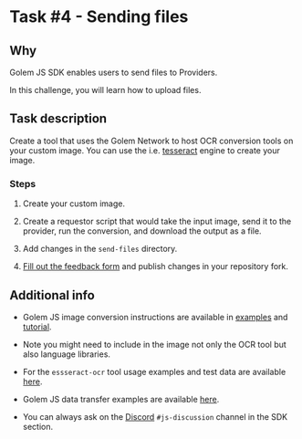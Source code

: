 # Task #4 - Sending files

## Why

Golem JS SDK enables users to send files to Providers. 

In this challenge, you will learn how to upload files.


## Task description

Create a tool that uses the Golem Network to host OCR conversion tools on your custom image. You can use the i.e. [tesseract](https://github.com/tesseract-ocr/tesseract) engine to create your image.


### Steps

1. Create your custom image.

2. Create a requestor script that would take the input image, send it to the provider, run the conversion, and download the output as a file.

3. Add changes in the `send-files` directory.

4. [Fill out the feedback form](./FEEDBACK.md) and publish changes in your repository fork.

## Additional info

- Golem JS image conversion instructions are available in [examples](https://docs.golem.network/creators/javascript/quickstars/examples) and [tutorial](https://docs.golem.network/creators/javascript/quickstars/tutorials/building-custom-image).

- Note you might need to include in the image not only the OCR tool but also language libraries.

- For the `essseract-ocr` tool usage examples and test data are available [here](https://tesseract-ocr.github.io/tessdoc/Command-Line-Usage.html#simplest-invocation-to-ocr-an-image).

- Golem JS data transfer examples are available [here](https://docs.golem.network/creators/javascript/quickstars/examples/transferring-data).

- You can always ask on the [Discord](https://chat.golem.network/) `#js-discussion` channel in the SDK section.
